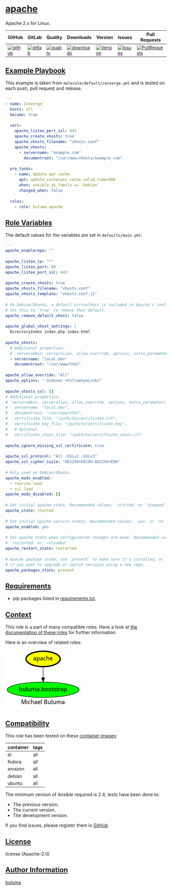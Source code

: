 # [apache](#apache)

Apache 2.x for Linux.

|GitHub|GitLab|Quality|Downloads|Version|Issues|Pull Requests|
|------|------|-------|---------|-------|------|-------------|
|[![github](https://github.com/buluma/ansible-role-apache/workflows/Ansible%20Molecule/badge.svg)](https://github.com/buluma/ansible-role-apache/actions)|[![gitlab](https://gitlab.com/buluma/ansible-role-apache/badges/master/pipeline.svg)](https://gitlab.com/buluma/ansible-role-apache)|[![quality](https://img.shields.io/ansible/quality/54595)](https://galaxy.ansible.com/buluma/apache)|[![downloads](https://img.shields.io/ansible/role/d/54595)](https://galaxy.ansible.com/buluma/apache)|[![Version](https://img.shields.io/github/release/buluma/ansible-role-apache.svg)](https://github.com/buluma/ansible-role-apache/releases/)|[![Issues](https://img.shields.io/github/issues/buluma/ansible-role-apache.svg)](https://github.com/buluma/ansible-role-apache/issues/)|[![PullRequests](https://img.shields.io/github/issues-pr-closed-raw/buluma/ansible-role-apache.svg)](https://github.com/buluma/ansible-role-apache/pulls/)|

## [Example Playbook](#example-playbook)

This example is taken from `molecule/default/converge.yml` and is tested on each push, pull request and release.
```yaml
---
- name: Converge
  hosts: all
  become: true

  vars:
    apache_listen_port_ssl: 443
    apache_create_vhosts: true
    apache_vhosts_filename: "vhosts.conf"
    apache_vhosts:
      - servername: "example.com"
        documentroot: "/var/www/vhosts/example_com"

  pre_tasks:
    - name: Update apt cache.
      apt: update_cache=yes cache_valid_time=600
      when: ansible_os_family == 'Debian'
      changed_when: false

  roles:
    - role: buluma.apache
```


## [Role Variables](#role-variables)

The default values for the variables are set in `defaults/main.yml`:
```yaml
---
apache_enablerepo: ""

apache_listen_ip: "*"
apache_listen_port: 80
apache_listen_port_ssl: 443

apache_create_vhosts: true
apache_vhosts_filename: "vhosts.conf"
apache_vhosts_template: "vhosts.conf.j2"

# On Debian/Ubuntu, a default virtualhost is included in Apache's configuration.
# Set this to `true` to remove that default.
apache_remove_default_vhost: false

apache_global_vhost_settings: |
  DirectoryIndex index.php index.html

apache_vhosts:
  # Additional properties:
  # 'serveradmin, serveralias, allow_override, options, extra_parameters'.
  - servername: "local.dev"
    documentroot: "/var/www/html"

apache_allow_override: "All"
apache_options: "-Indexes +FollowSymLinks"

apache_vhosts_ssl: []
# Additional properties:
# 'serveradmin, serveralias, allow_override, options, extra_parameters'.
# - servername: "local.dev",
#   documentroot: "/var/www/html",
#   certificate_file: "/path/to/certificate.crt",
#   certificate_key_file: "/path/to/certificate.key",
#   # Optional.
#   certificate_chain_file: "/path/to/certificate_chain.crt"

apache_ignore_missing_ssl_certificate: true

apache_ssl_protocol: "All -SSLv2 -SSLv3"
apache_ssl_cipher_suite: "AES256+EECDH:AES256+EDH"

# Only used on Debian/Ubuntu.
apache_mods_enabled:
  - rewrite.load
  - ssl.load
apache_mods_disabled: []

# Set initial apache state. Recommended values: `started` or `stopped`
apache_state: started

# Set initial apache service status. Recommended values: `yes` or `no`
apache_enabled: yes

# Set apache state when configuration changes are made. Recommended values:
# `restarted` or `reloaded`
apache_restart_state: restarted

# Apache package state; use `present` to make sure it's installed, or `latest`
# if you want to upgrade or switch versions using a new repo.
apache_packages_state: present
```

## [Requirements](#requirements)

- pip packages listed in [requirements.txt](https://github.com/buluma/ansible-role-apache/blob/main/requirements.txt).


## [Context](#context)

This role is a part of many compatible roles. Have a look at [the documentation of these roles](https://buluma.co.ke/) for further information.

Here is an overview of related roles:

![dependencies](https://raw.githubusercontent.com/buluma/ansible-role-apache/png/requirements.png "Dependencies")

## [Compatibility](#compatibility)

This role has been tested on these [container images](https://hub.docker.com/u/buluma):

|container|tags|
|---------|----|
|el|all|
|fedora|all|
|amazon|all|
|debian|all|
|ubuntu|all|

The minimum version of Ansible required is 2.4, tests have been done to:

- The previous version.
- The current version.
- The development version.



If you find issues, please register them in [GitHub](https://github.com/buluma/ansible-role-apache/issues)

## [License](#license)

license (Apache-2.0)

## [Author Information](#author-information)

[buluma](https://buluma.github.io/)
